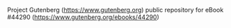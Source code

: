 Project Gutenberg (https://www.gutenberg.org) public repository for eBook #44290 (https://www.gutenberg.org/ebooks/44290)
